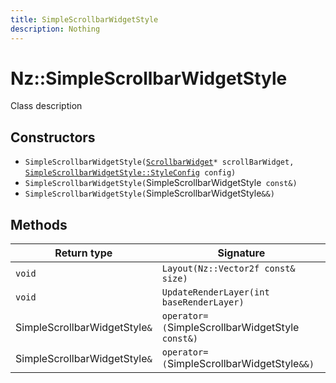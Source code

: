 ```yaml
---
title: SimpleScrollbarWidgetStyle
description: Nothing
---
```


# Nz::SimpleScrollbarWidgetStyle

Class description

## Constructors

- `SimpleScrollbarWidgetStyle(`[`ScrollbarWidget`](documentation/generated/Widgets/ScrollbarWidget.md)`* scrollBarWidget, `[`SimpleScrollbarWidgetStyle::StyleConfig`](documentation/generated/Widgets/SimpleScrollbarWidgetStyle.StyleConfig.md)` config)`
- `SimpleScrollbarWidgetStyle(`SimpleScrollbarWidgetStyle` const&)`
- `SimpleScrollbarWidgetStyle(`SimpleScrollbarWidgetStyle`&&)`

## Methods

| Return type | Signature |
| ----------- | --------- |
| `void` | `Layout(Nz::Vector2f const& size)` |
| `void` | `UpdateRenderLayer(int baseRenderLayer)` |
| SimpleScrollbarWidgetStyle`&` | `operator=(`SimpleScrollbarWidgetStyle` const&)` |
| SimpleScrollbarWidgetStyle`&` | `operator=(`SimpleScrollbarWidgetStyle`&&)` |
